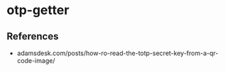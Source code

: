 # otp-getter

## References
- adamsdesk.com/posts/how-ro-read-the-totp-secret-key-from-a-qr-code-image/

